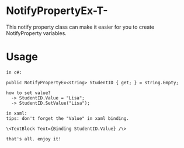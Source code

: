 # NotifyPropertyEx-T-
This notify property class can make it easier for you to create NotifyProperty variables.

# Usage
    in c#:
  
    public NotifyPropertyEx<string> StudentID { get; } = string.Empty;
  
    how to set value?
      -> StudentID.Value = "Lisa";
      -> StudentID.SetValue("Lisa");

    in xaml:
    tips: don't forget the "Value" in xaml binding.
    
    \<TextBlock Text={Binding StudentID.Value} /\>
    
    that's all. enjoy it!
